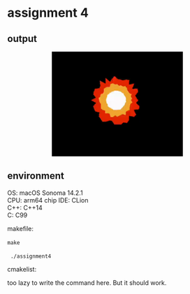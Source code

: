 # assignment 4

## output

<p align="center">
  <a href="https://github.com/dotafs2/CS5310_assignments"><img src="cmake-build-debug/1.gif" alt="Banner" width="300"></a>
</p>


## environment
OS: macOS Sonoma 14.2.1  
CPU: arm64 chip
IDE: CLion  
C++: C++14    
C: C99


makefile:

``
make
``

``
./assignment4``


cmakelist:

too lazy to write the command here. But it should work.
